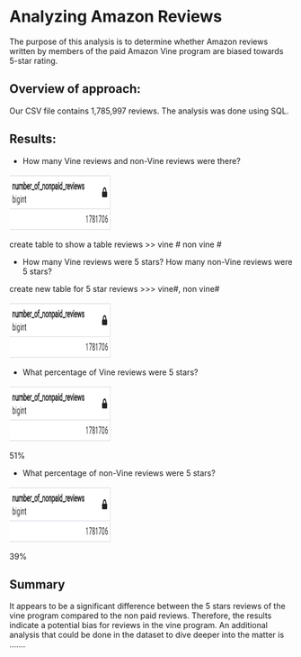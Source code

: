 # Analyzing Amazon Reviews

The purpose of this analysis is to determine whether Amazon reviews written by members of the paid Amazon Vine program are biased towards 5-star rating.

## Overview of approach:

Our CSV file contains 1,785,997 reviews.  The analysis was done using SQL.

## Results: 


* How many Vine reviews and non-Vine reviews were there?

<img src= "https://github.com/NataliaVelasquez18/Amazon-Reviews-ETL/blob/main/Resources/non_paid_reviews.png" width="180" height="100"/>

create table to show a table reviews >> vine # non vine #


* How many Vine reviews were 5 stars? How many non-Vine reviews were 5 stars?

create new table for 5 star reviews >>> vine#, non vine#

<img src= "https://github.com/NataliaVelasquez18/Amazon-Reviews-ETL/blob/main/Resources/non_paid_reviews.png" width="180" height="100"/>



* What percentage of Vine reviews were 5 stars? 

<img src= "https://github.com/NataliaVelasquez18/Amazon-Reviews-ETL/blob/main/Resources/non_paid_reviews.png" width="180" height="100"/>

51%

* What percentage of non-Vine reviews were 5 stars?

<img src= "https://github.com/NataliaVelasquez18/Amazon-Reviews-ETL/blob/main/Resources/non_paid_reviews.png" width="180" height="100"/>

39%


## Summary 

It appears to be a significant difference between the 5 stars reviews of the vine program compared to the non paid reviews.  Therefore, the results indicate a potential bias for reviews in the vine program.  An additional analysis that could be done in the dataset to dive deeper into the matter is .......
